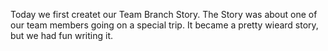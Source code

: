 Today we first createt our Team Branch Story. The Story was about one of our team members going on a special trip. It became a pretty wieard story, but we had fun writing it.